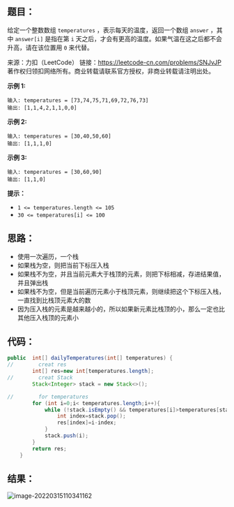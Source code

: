 ## 题目：

给定一个整数数组 `temperatures` ，表示每天的温度，返回一个数组 `answer` ，其中 `answer[i]` 是指在第 `i` 天之后，才会有更高的温度。如果气温在这之后都不会升高，请在该位置用 `0` 来代替。



来源：力扣（LeetCode） 链接：https://leetcode-cn.com/problems/SNJvJP 著作权归领扣网络所有。商业转载请联系官方授权，非商业转载请注明出处。

<!--more-->

**示例 1:**

```
输入: temperatures = [73,74,75,71,69,72,76,73]
输出: [1,1,4,2,1,1,0,0]
```

**示例 2:**

```
输入: temperatures = [30,40,50,60]
输出: [1,1,1,0]
```

**示例 3:**

```
输入: temperatures = [30,60,90]
输出: [1,1,0]
```

**提示：**

- `1 <= temperatures.length <= 105`
- `30 <= temperatures[i] <= 100`

## 思路：

- 使用一次遍历，一个栈
- 如果栈为空，则把当前下标压入栈
- 如果栈不为空，并且当前元素大于栈顶的元素，则把下标相减，存进结果值，并且弹出栈
- 如果栈不为空，但是当前遍历元素小于栈顶元素，则继续把这个下标压入栈，一直找到比栈顶元素大的数
- 因为压入栈的元素是越来越小的，所以如果新元素比栈顶的小，那么一定也比其他压入栈顶的元素小

## 代码：

```java
public  int[] dailyTemperatures(int[] temperatures) {
//        creat res
        int[] res=new int[temperatures.length];
//        creat Stack
        Stack<Integer> stack = new Stack<>();

//        for temperatures
        for (int i=0;i< temperatures.length;i++){
            while (!stack.isEmpty() && temperatures[i]>temperatures[stack.peek()]){
                int index=stack.pop();
                res[index]=i-index;
            }
            stack.push(i);
        }
        return res;
    }
```

## 结果：

![image-20220315110341162](https://gitee.com/misteryliu/typora/raw/master/image/image-20220315110341162.png)